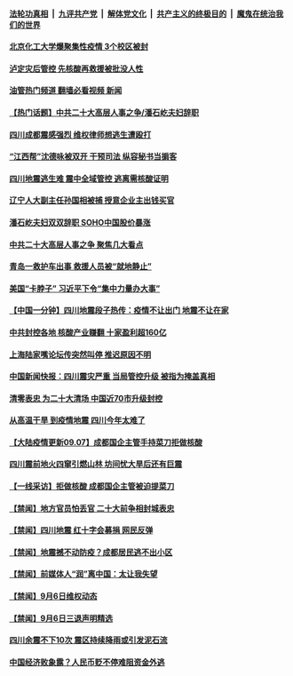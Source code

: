 ####  [法轮功真相](../../../../basic/blob/master/README.md?t=09072031) &nbsp;|&nbsp; [九评共产党](../../../../9ping.md/blob/master/README.md?t=09072031) &nbsp;|&nbsp; [解体党文化](../../../../jtdwh.md/blob/master/README.md?t=09072031)  &nbsp;|&nbsp; [共产主义的终极目的](../../../../gczydzjmd.md/blob/master/README.md?t=09072031) &nbsp;|&nbsp; [魔鬼在统治我们的世界](../../../../mgztzwmdsj.md/blob/master/README.md?t=09072031) 

#### [北京化工大学爆聚集性疫情 3个校区被封](../pages/prog204/a103520529.md?t=09072031) 

#### [泸定灾后管控 先核酸再救援被批没人性](../pages/prog204/a103520522.md?t=09072031) 

#### [油管热门频道 翻墙必看视频 新闻](http://45.76.130.85:81/youtube.html?09072031)

#### [【热门话题】中共二十大高层人事之争/潘石屹夫妇辞职](../pages/prog204/a103520510.md?t=09072031) 

#### [四川成都震感强烈 维权律师想逃生遭殴打](../pages/prog204/a103520515.md?t=09072031) 

#### [“江西帮”沈德咏被双开 干预司法 纵容秘书当掮客](../pages/prog204/a103520465.md?t=09072031) 

#### [四川地震逃生难 震中全域管控 逃离需核酸证明](../pages/prog204/a103520481.md?t=09072031) 

#### [辽宁人大副主任孙国相被捕 授意企业主出钱买官](../pages/prog204/a103520460.md?t=09072031) 

#### [潘石屹夫妇双双辞职 SOHO中国股价暴涨](../pages/prog204/a103520457.md?t=09072031) 

#### [中共二十大高层人事之争 聚焦几大看点](../pages/prog204/a103520407.md?t=09072031) 

#### [青岛一救护车出事 救援人员被“就地静止”](../pages/prog204/a103520394.md?t=09072031) 

#### [美国“卡脖子” 习近平下令“集中力量办大事”](../pages/prog204/a103520401.md?t=09072031) 

#### [【中国一分钟】四川地震段子热传：疫情不让出门 地震不让在家](../pages/prog204/a103520312.md?t=09072031) 

#### [中共封控各地 核酸产业赚翻 十家盈利超160亿](../pages/prog204/a103520324.md?t=09072031) 

#### [上海陆家嘴论坛传突然叫停 推迟原因不明](../pages/prog204/a103520273.md?t=09072031) 

#### [中国新闻快报：四川震灾严重 当局管控升级 被指为掩盖真相](../pages/prog204/a103520341.md?t=09072031) 

#### [清零表忠 为二十大清场 中国近70市升级封控](../pages/prog204/a103520318.md?t=09072031) 


#### [从高温干旱 到疫情地震 四川今年太难了](../pages/prog204/a103520169.md?t=09072031) 

#### [【大陆疫情更新09.07】成都国企主管手持菜刀拒做核酸](../pages/prog204/a103516523.md?t=09072031) 

#### [四川震前地火四窜引燃山林 坊间忧大旱后还有巨震](../pages/prog204/a103519991.md?t=09072031) 

#### [【一线采访】拒做核酸 成都国企主管被迫提菜刀](../pages/prog204/a103519985.md?t=09072031) 

#### [【禁闻】地方官员怕丢官 二十大前争相封城表忠](../pages/prog204/a103519885.md?t=09072031) 

#### [【禁闻】四川地震 红十字会募捐 网民反弹](../pages/prog204/a103519890.md?t=09072031) 

#### [【禁闻】地震撼不动防疫？成都居民逃不出小区](../pages/prog204/a103519880.md?t=09072031) 


#### [【禁闻】前媒体人“润”离中国：太让我失望](../pages/prog204/a103519878.md?t=09072031) 

#### [【禁闻】9月6日维权动态](../pages/prog204/a103519872.md?t=09072031) 

#### [【禁闻】9月6日三退声明精选](../pages/prog204/a103519874.md?t=09072031) 

#### [四川余震不下10次 震区持续降雨或引发泥石流](../pages/prog204/a103519854.md?t=09072031) 

#### [中国经济败象露？人民币贬不停难阻资金外逃](../pages/prog204/a103519835.md?t=09072031) 

<img src='http://gfw-breaker.win/goodnews/indexes/prog204.md' width='0px' height='0px'/>
